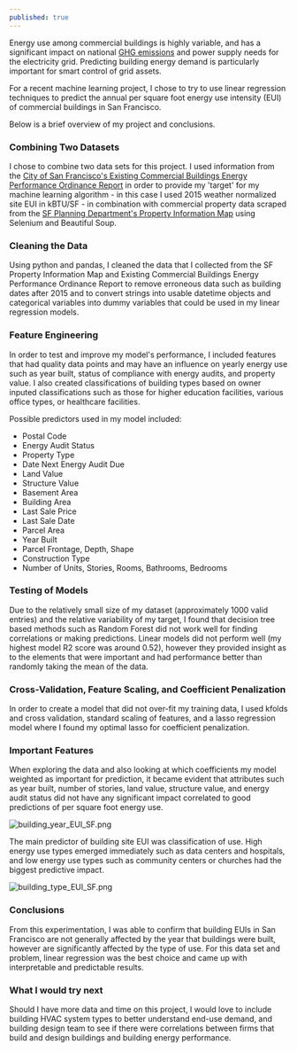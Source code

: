 ```yaml
---
published: true
---
```


Energy use among commercial buildings is highly variable, and has a significant impact on national [GHG emissions](https://www.epa.gov/ghgemissions/global-greenhouse-gas-emissions-data) and power supply needs for the electricity grid. Predicting building energy demand is particularly important for smart control of grid assets.

For a recent machine learning project, I chose to try to use linear regression techniques to predict the annual per square foot energy use intensity (EUI) of commercial buildings in San Francisco.

Below is a brief overview of my project and conclusions.

### Combining Two Datasets

I chose to combine two data sets for this project. I used information from the [City of San Francisco's Existing Commercial Buildings Energy Performance Ordinance Report](https://data.sfgov.org/Energy-and-Environment/Existing-Commercial-Buildings-Energy-Performance-O/j2j3-acqj)
in order to provide my 'target' for my machine learning algorithm - in this case I used 2015 weather normalized site EUI in kBTU/SF - in combination with commercial property data scraped from the [SF Planning Department's Property Information Map](http://propertymap.sfplanning.org/) using Selenium and Beautiful Soup.

### Cleaning the Data

Using python and pandas, I cleaned the data that I collected from the SF Property Information Map and Existing Commercial Buildings Energy Performance Ordinance Report to remove erroneous data such as building dates after 2015 and to convert strings into usable datetime objects and categorical variables into dummy variables that could be used in my linear regression models.

### Feature Engineering

In order to test and improve my model's performance, I included features that had quality data points and may have an influence on yearly energy use such as year built, status of compliance with energy audits, and property value. I also created classifications of building types based on owner inputed classifications such as those for higher education facilities, various office types, or healthcare facilities.

Possible predictors used in my model included:
- Postal Code
- Energy Audit Status 
- Property Type
- Date Next Energy Audit Due
- Land Value
- Structure Value
- Basement Area
- Building Area
- Last Sale Price
- Last Sale Date
- Parcel Area
- Year Built
- Parcel Frontage, Depth, Shape
- Construction Type
- Number of Units, Stories, Rooms, Bathrooms, Bedrooms

### Testing of Models

Due to the relatively small size of my dataset (approximately 1000 valid entries) and the relative variability of my target, I found that decision tree based methods such as Random Forest did not work well for finding correlations or making predictions. Linear models did not perform well (my highest model R2 score was around 0.52), however they provided insight as to the elements that were important and had performance better than randomly taking the mean of the data.

### Cross-Validation, Feature Scaling, and Coefficient Penalization

In order to create a model that did not over-fit my training data, I used kfolds and cross validation, standard scaling of features, and a lasso regression model where I found my optimal lasso for coefficient penalization. 

### Important Features

When exploring the data and also looking at which coefficients my model weighted as important for prediction, it became evident that attributes such as year built, number of stories, land value, structure value, and energy audit status did not have any significant impact correlated to good predictions of per square foot energy use.

![building_year_EUI_SF.png]({{site.baseurl}}/_posts/building_year_EUI_SF.png)

The main predictor of building site EUI was classification of use. High energy use types emerged immediately such as data centers and hospitals, and low energy use types such as community centers or churches had the biggest predictive impact.

![building_type_EUI_SF.png]({{site.baseurl}}/_posts/building_type_EUI_SF.png)


### Conclusions

From this experimentation, I was able to confirm that building EUIs in San Francisco are not generally affected by the year that buildings were built, however are significantly affected by the type of use. For this data set and problem, linear regression was the best choice and came up with interpretable and predictable results.

### What I would try next

Should I have more data and time on this project, I would love to include building HVAC system types to better understand end-use demand, and building design team to see if there were correlations between firms that build and design buildings and building energy performance.
